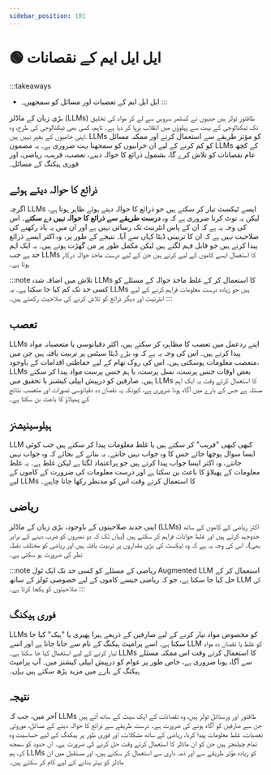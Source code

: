 ```yaml
---
sidebar_position: 101
---
```


# 🟢 ایل ایل ایم کے نقصانات


:::takeaways
- ایل ایل ایم کے تعصبات اور مسائل کو سمجھیں۔
:::

بڑی زبان کے ماڈلز (LLMs) طاقتور ٹولز ہیں جنہوں نے کسٹمر سروس سے لے کر مواد کی تخلیق تک ٹیکنالوجی کے بہت سے پہلوؤں میں انقلاب برپا کر دیا ہے۔ تاہم، کسی بھی ٹیکنالوجی کی طرح، وہ اپنی خامیوں کے بغیر نہیں ہیں. LLMs کو مؤثر طریقے سے استعمال کرنے اور ممکنہ مسائل کو کم کرنے کے لیے ان خرابیوں کو سمجھنا بہت ضروری ہے۔ یہ مضمون LLMs کے کچھ عام نقصانات کو تلاش کرے گا، بشمول ذرائع کا حوالہ دینے، تعصب، فریب، ریاضی، اور فوری ہیکنگ کے مسائل۔

## ذرائع کا حوالہ دیتے ہوئے

اگرچہ LLMs ایسے ٹیکسٹ تیار کر سکتے ہیں جو ذرائع کا حوالہ دیتے ہوئے ظاہر ہوتا ہے، لیکن یہ نوٹ کرنا ضروری ہے کہ وہ **درست طریقے سے ذرائع کا حوالہ نہیں دے سکتے**۔ اس کی وجہ یہ ہے کہ ان کے پاس انٹرنیٹ تک رسائی نہیں ہے اور ان میں یہ یاد رکھنے کی صلاحیت نہیں ہے کہ ان کا تربیتی ڈیٹا کہاں سے آیا۔ نتیجے کے طور پر، وہ اکثر ایسے ذرائع پیدا کرتے ہیں جو قابل فہم لگتے ہیں لیکن مکمل طور پر من گھڑت ہوتے ہیں۔ یہ ایک اہم حد ہے جب LLMs کا استعمال ایسے کاموں کے لیے کرتے ہیں جن کے لیے درست ماخذ حوالہ درکار ہوتا ہے۔

:::note
تلاش میں اضافہ شدہ LLMs کا استعمال کر کے غلط ماخذ حوالہ کے مسئلے کو کسی حد تک کم کیا جا سکتا ہے۔ یہ LLMs ہیں جو زیادہ درست معلومات فراہم کرنے کے لیے انٹرنیٹ اور دیگر ذرائع کو تلاش کرنے کی صلاحیت رکھتے ہیں۔
:::

## تعصب

LLMs اپنے ردعمل میں تعصب کا مظاہرہ کر سکتے ہیں، اکثر دقیانوسی یا متعصبانہ مواد پیدا کرتے ہیں۔ اس کی وجہ یہ ہے کہ وہ بڑے ڈیٹا سیٹس پر تربیت یافتہ ہیں جن میں متعصب معلومات ہوسکتی ہیں۔ اس کی روک تھام کے لیے حفاظتی اقدامات کے باوجود، LLMs بعض اوقات جنس پرست، نسل پرست، یا ہم جنس پرست مواد پیدا کر سکتے ہیں۔ صارفین کو درپیش ایپلی کیشنز یا تحقیق میں LLMs کا استعمال کرتے وقت یہ ایک اہم مسئلہ ہے جس کے بارے میں آگاہ ہونا ضروری ہے، کیونکہ یہ نقصان دہ دقیانوسی تصورات اور متعصب نتائج کے پھیلاؤ کا باعث بن سکتا ہے۔

## ہیلوسینیشنز

LLM کبھی کبھی "فریب" کر سکتے ہیں یا غلط معلومات پیدا کر سکتے ہیں جب کوئی ایسا سوال پوچھا جائے جس کا وہ جواب نہیں جانتے۔ یہ بتانے کے بجائے کہ وہ جواب نہیں جانتے، وہ اکثر ایسا جواب پیدا کرتے ہیں جو پراعتماد لگتا ہے لیکن غلط ہے۔ یہ غلط معلومات کے پھیلاؤ کا باعث بن سکتا ہے اور درست معلومات کی ضرورت کے کاموں کے لیے LLMs کا استعمال کرتے وقت اس کو مدنظر رکھا جانا چاہیے۔

## ریاضی

اپنی جدید صلاحیتوں کے باوجود، بڑی زبان کے ماڈلز (LLMs) اکثر ریاضی کے کاموں کے ساتھ جدوجہد کرتے ہیں اور غلط جوابات فراہم کر سکتے ہیں (یہاں تک کہ دو نمبروں کو ضرب دینے کے برابر بھی)۔ اس کی وجہ یہ ہے کہ وہ ٹیکسٹ کی بڑی مقداروں پر تربیت یافتہ ہیں اور ریاضی کو مختلف نقطہ نظر کی ضرورت ہو سکتی ہے۔ 

:::note
ریاضی کے مسئلے کو کسی حد تک ایک ٹول Augmented LLM استعمال کر کے حل کیا جا سکتا ہے، جو کہ ریاضی جیسے کاموں کے لیے خصوصی ٹولز کے ساتھ LLM کی صلاحیتوں کو یکجا کرتا ہے۔
:::

## فوری ہیکنگ

LLMs کو مخصوص مواد تیار کرنے کے لیے صارفین کے ذریعے ہیرا پھیری یا "ہیک" کیا جا سکتا ہے۔ اسے پرامپٹ ہیکنگ کے نام سے جانا جاتا ہے اور اسے LLM کو غلط یا نقصان دہ مواد تیار کرنے کے لیے استعمال کیا جا سکتا ہے۔ LLMs کا استعمال کرتے وقت اس ممکنہ مسئلے سے آگاہ ہونا ضروری ہے، خاص طور پر عوام کو درپیش ایپلی کیشنز میں۔ آپ پرامپٹ ہیکنگ کے بارے میں مزید پڑھ سکتے ہیں [یہاں](https://learnprompting.org/docs/category/-prompt-hacking)۔

## نتیجہ

آخر میں، جب کہ LLMs طاقتور اور ورسٹائل ٹولز ہیں، وہ نقصانات کے ایک سیٹ کے ساتھ آتے ہیں جن سے صارفین کو آگاہ ہونے کی ضرورت ہے۔ درست طریقے سے ذرائع کا حوالہ دینے کے مسائل، موروثی تعصبات، غلط معلومات پیدا کرنا، ریاضی کے ساتھ مشکلات، اور فوری طور پر ہیکنگ کے لیے حساسیت وہ تمام چیلنجز ہیں جن کو ان ماڈلز کا استعمال کرتے وقت حل کرنے کی ضرورت ہے۔ ان حدود کو سمجھ کر، ہم LLMs کو زیادہ مؤثر طریقے سے اور ذمہ داری سے استعمال کر سکتے ہیں، اور مستقبل میں ان ماڈلز کو بہتر بنانے کے لیے کام کر سکتے ہیں۔
